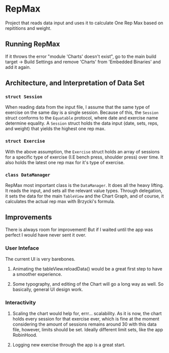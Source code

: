 # RepMax

Project that reads data input and uses it to calculate One Rep Max based on repititions and weight.

## Running RepMax

If it throws the error "module 'Charts' doesn't exist", go to the main build target -> Build Settings and remove 'Charts' from 'Embedded Binaries' and add it again.

## Architecture, and Interpretation of Data Set

### `struct Session`

When reading data from the input file, I assume that the same type of exercise on the same day is a single session. Because of this, the `Session` struct conforms to the `Equatable` protocol, where date and exercise name determine equality. A `Session` struct holds the data input (date, sets, reps, and weight) that yields the highest one rep max.

### `struct Exercise`

With the above assumption, the `Exercise` struct holds an array of sessions for a specific type of exercise (I.E bench press, shoulder press) over time. It also holds the latest one rep max for it's type of exercise.

### `class DataManager`

RepMax most important class is the `DataManager`. It does all the heavy lifting. It reads the input, and sets all the relevant value types. Through delegation, it sets the data for the main `TableView` and the Chart Graph, and of course, it calculates the actual rep max with Brzycki's formula.

## Improvements

There is always room for improvement! But if I waited until the app was perfect I would have never sent it over.

### User Inteface

The current UI is very barebones.

1. Animating the tableView.reloadData() would be a great first step to have a smoother experience.

2. Some typography, and editing of the Chart will go a long way as well. So basically, general UI design work.

### Interactivity

1. Scaling the chart would help for, errr... scalability. As it is now, the chart holds every session for that exercise ever, which is fine at the moment considering the amount of sessions remains around 30 with this data file, however, limits should be set. Ideally different limit sets, like the app RobinHood.

2. Logging new exercise through the app is a great start.
